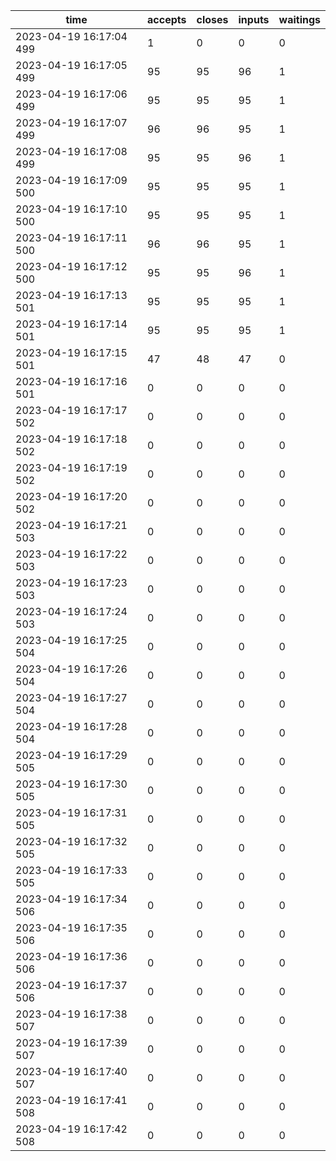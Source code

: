 |time|accepts|closes|inputs|waitings|
|-|-|-|-|-|
2023-04-19 16:17:04 499|1|0|0|0|
2023-04-19 16:17:05 499|95|95|96|1|
2023-04-19 16:17:06 499|95|95|95|1|
2023-04-19 16:17:07 499|96|96|95|1|
2023-04-19 16:17:08 499|95|95|96|1|
2023-04-19 16:17:09 500|95|95|95|1|
2023-04-19 16:17:10 500|95|95|95|1|
2023-04-19 16:17:11 500|96|96|95|1|
2023-04-19 16:17:12 500|95|95|96|1|
2023-04-19 16:17:13 501|95|95|95|1|
2023-04-19 16:17:14 501|95|95|95|1|
2023-04-19 16:17:15 501|47|48|47|0|
2023-04-19 16:17:16 501|0|0|0|0|
2023-04-19 16:17:17 502|0|0|0|0|
2023-04-19 16:17:18 502|0|0|0|0|
2023-04-19 16:17:19 502|0|0|0|0|
2023-04-19 16:17:20 502|0|0|0|0|
2023-04-19 16:17:21 503|0|0|0|0|
2023-04-19 16:17:22 503|0|0|0|0|
2023-04-19 16:17:23 503|0|0|0|0|
2023-04-19 16:17:24 503|0|0|0|0|
2023-04-19 16:17:25 504|0|0|0|0|
2023-04-19 16:17:26 504|0|0|0|0|
2023-04-19 16:17:27 504|0|0|0|0|
2023-04-19 16:17:28 504|0|0|0|0|
2023-04-19 16:17:29 505|0|0|0|0|
2023-04-19 16:17:30 505|0|0|0|0|
2023-04-19 16:17:31 505|0|0|0|0|
2023-04-19 16:17:32 505|0|0|0|0|
2023-04-19 16:17:33 505|0|0|0|0|
2023-04-19 16:17:34 506|0|0|0|0|
2023-04-19 16:17:35 506|0|0|0|0|
2023-04-19 16:17:36 506|0|0|0|0|
2023-04-19 16:17:37 506|0|0|0|0|
2023-04-19 16:17:38 507|0|0|0|0|
2023-04-19 16:17:39 507|0|0|0|0|
2023-04-19 16:17:40 507|0|0|0|0|
2023-04-19 16:17:41 508|0|0|0|0|
2023-04-19 16:17:42 508|0|0|0|0|
